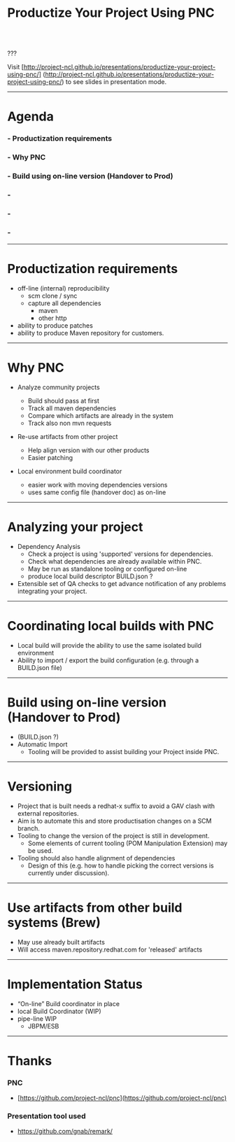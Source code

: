 Productize Your Project Using PNC
=================================
<br />


<br />


???

Visit [http://project-ncl.github.io/presentations/productize-your-project-using-pnc/] (http://project-ncl.github.io/presentations/productize-your-project-using-pnc/) to see slides in presentation mode.

---

Agenda
======

### - Productization requirements

### - Why PNC

### - Build using on-line version (Handover to Prod)

### -

### -

### -


---

Productization requirements
===========================
- off-line (internal) reproducibility
    - scm clone / sync
    - capture all dependencies
        - maven
        - other http
- ability to produce patches
- ability to produce Maven repository for customers.

---

Why PNC
=======
- Analyze community projects
    - Build should pass at first
    - Track all maven dependencies
    - Compare which artifacts are already in the system
    - Track also non mvn requests
- Re-use artifacts from other project
    - Help align version with our other products
    - Easier patching

- Local environment build coordinator
    - easier work with moving dependencies versions
    - uses same config file (handover doc) as on-line

---

Analyzing your project
======================
- Dependency Analysis
    - Check a project is using 'supported' versions for dependencies.
    - Check what dependencies are already available within PNC.
    - May be run as standalone tooling or configured on-line
    - produce local build descriptor BUILD.json ?
- Extensible set of QA checks to get advance notification of any problems integrating your project.

---

Coordinating local builds with PNC
==================================
- Local build will provide the ability to use the same isolated build environment
- Ability to import / export the build configuration (e.g. through a BUILD.json file)

---

Build using on-line version (Handover to Prod)
==============================================
- (BUILD.json ?)
- Automatic Import
    - Tooling will be provided to assist building your Project inside PNC.


---

Versioning
=======================
- Project that is built needs a redhat-x suffix to avoid a GAV clash with external repositories.
- Aim is to automate this and store productisation changes on a SCM branch.
- Tooling to change the version of the project is still in development.
    - Some elements of current tooling (POM Manipulation Extension) may be used.
- Tooling should also handle alignment of dependencies
    - Design of this (e.g. how to handle picking the correct versions is currently under discussion).


---

Use artifacts from other build systems (Brew)
=============================================
- May use already built artifacts
- Will access maven.repository.redhat.com for 'released' artifacts

---

Implementation Status
======================
- “On-line” Build coordinator in place
- local Build Coordinator (WIP)
- pipe-line WIP
    - JBPM/ESB

---


Thanks
======

### PNC
- [https://github.com/project-ncl/pnc](https://github.com/project-ncl/pnc)

### Presentation tool used
- https://github.com/gnab/remark/
